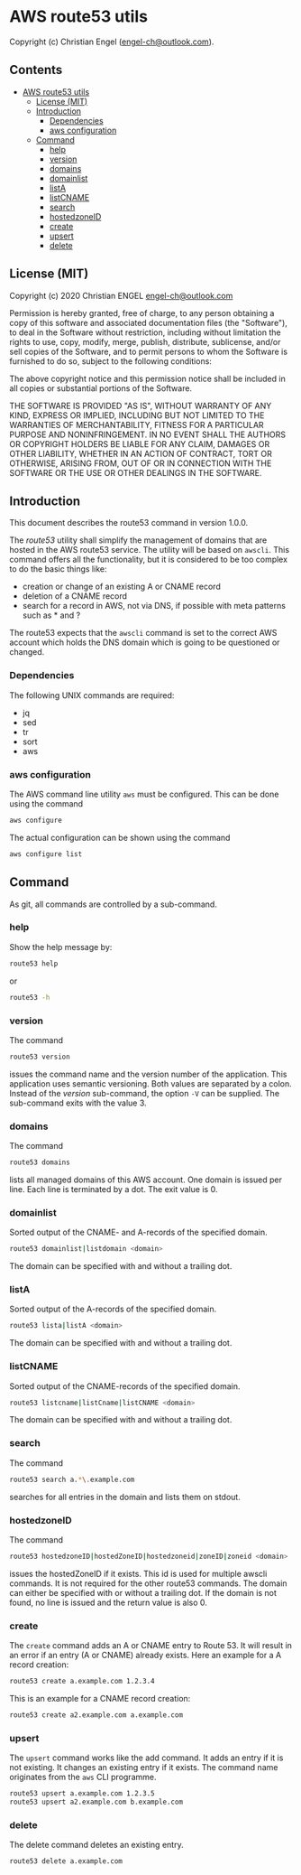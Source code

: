 # AWS route53 utils

Copyright (c) Christian Engel (engel-ch@outlook.com).

## Contents <!-- omit in toc -->

- [AWS route53 utils](#aws-route53-utils)
  - [License (MIT)](#license-mit)
  - [Introduction](#introduction)
    - [Dependencies](#dependencies)
    - [aws configuration](#aws-configuration)
  - [Command](#command)
    - [help](#help)
    - [version](#version)
    - [domains](#domains)
    - [domainlist](#domainlist)
    - [listA](#lista)
    - [listCNAME](#listcname)
    - [search](#search)
    - [hostedzoneID](#hostedzoneid)
    - [create](#create)
    - [upsert](#upsert)
    - [delete](#delete)

## License (MIT)

Copyright (c) 2020 Christian ENGEL <engel-ch@outlook.com>

Permission is hereby granted, free of charge, to any person obtaining a copy
of this software and associated documentation files (the "Software"), to deal
in the Software without restriction, including without limitation the rights
to use, copy, modify, merge, publish, distribute, sublicense, and/or sell
copies of the Software, and to permit persons to whom the Software is
furnished to do so, subject to the following conditions:

The above copyright notice and this permission notice shall be included in all
copies or substantial portions of the Software.

THE SOFTWARE IS PROVIDED "AS IS", WITHOUT WARRANTY OF ANY KIND, EXPRESS OR
IMPLIED, INCLUDING BUT NOT LIMITED TO THE WARRANTIES OF MERCHANTABILITY,
FITNESS FOR A PARTICULAR PURPOSE AND NONINFRINGEMENT. IN NO EVENT SHALL THE
AUTHORS OR COPYRIGHT HOLDERS BE LIABLE FOR ANY CLAIM, DAMAGES OR OTHER
LIABILITY, WHETHER IN AN ACTION OF CONTRACT, TORT OR OTHERWISE, ARISING FROM,
OUT OF OR IN CONNECTION WITH THE SOFTWARE OR THE USE OR OTHER DEALINGS IN THE
SOFTWARE.

## Introduction
This document describes the route53 command in version 1.0.0.

The *route53* utility shall simplify the management of domains that are hosted in the AWS route53 service.
The utility will be based on `awscli`. This command offers all the functionality, but it is considered to
be too complex to do the basic things like:

- creation or change of an existing A or CNAME record
- deletion of a CNAME record
- search for a record in AWS, not via DNS, if possible with meta patterns such as * and ?

The route53 expects that the `awscli` command is set to the correct AWS account which holds the DNS domain
which is going to be questioned or changed.

### Dependencies

The following UNIX commands are required:

- jq
- sed
- tr
- sort
- aws

### aws configuration

The AWS command line utility `aws` must be configured. This can be done using the command

```bash
aws configure
```

The actual configuration can be shown using the command

```bash
aws configure list
```

## Command

As git, all commands are controlled by a sub-command.

### help

Show the help message by:

```bash
route53 help
```

or

```bash
route53 -h
```

### version

The command

```bash
route53 version
```

issues the command name and the version number of the application. This application uses semantic versioning. Both values are separated by a colon. Instead of the *version* sub-command, the option `-V` can be supplied. The sub-command exits with the value 3.

### domains

The command

```bash
route53 domains
```

lists all managed domains of this AWS account. One domain is issued per line. Each line is terminated by a dot. The exit value is 0.

### domainlist

Sorted output of the CNAME- and A-records of the specified domain.

```bash
route53 domainlist|listdomain <domain>
```

The domain can be specified with and without a trailing dot.

### listA

Sorted output of the A-records of the specified domain.

```bash
route53 lista|listA <domain>
```

The domain can be specified with and without a trailing dot.

### listCNAME

Sorted output of the CNAME-records of the specified domain.

```bash
route53 listcname|listCname|listCNAME <domain>
```

The domain can be specified with and without a trailing dot.

### search

The command

```bash
route53 search a.*\.example.com
```

searches for all entries in the domain and lists them on stdout.

### hostedzoneID

The command

```bash
route53 hostedzoneID|hostedZoneID|hostedzoneid|zoneID|zoneid <domain>
```

issues the hostedZoneID if it exists. This id is used for multiple awscli commands.
It is not required for the other route53 commands. The domain can either be specified with or without a trailing dot.
If the domain is not found, no line is issued and the return value is also 0.

### create

The `create` command adds an A or CNAME entry to Route 53. It will result in an error if an entry (A or CNAME) already exists.
Here an example for a A record creation:
```bash
route53 create a.example.com 1.2.3.4
```

This is an example for a CNAME record creation:

```bash
route53 create a2.example.com a.example.com
```

### upsert

The `upsert` command works like the add command. It adds an entry if it is not existing. It changes an existing
entry if it exists. The command name originates from the `aws` CLI programme.

```bash
route53 upsert a.example.com 1.2.3.5
route53 upsert a2.example.com b.example.com
```

### delete

The delete command deletes an existing entry. 

```bash
route53 delete a.example.com
```
